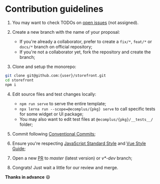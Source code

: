 # Contribution guidelines

1. You may want to check TODOs on [open issues](https://github.com/ecomplus/storefront/issues) (not assigned).

2. Create a new branch with the name of your proposal:
    - If you're already a collaborator, prefer to create a `fix/*`, `feat/*` or `docs/*` branch on official repository;
    - If you're not a collaborator yet, fork the repository and create the branch;

3. Clone and setup the monorepo:
```bash
git clone git@github.com:{user}/storefront.git
cd storefront
npm i
```

4. Edit source files and test changes locally:
    - `npm run serve` to serve the entire template;
    - `npx lerna run --scope=@ecomplus/{pkg} serve` to call specific tests for some widget or UI package;
    - You may also want to edit test files at `@ecomplus/{pkg}/__tests__/` folder;

5. Commit following [Conventional Commits](https://www.conventionalcommits.org/en/v1.0.0/);

6. Ensure you're respecting [JavaScript Standard Style](https://standardjs.com/) and [Vue Style Guide](https://vuejs.org/v2/style-guide/);

7. Open a new [PR](https://github.com/ecomplus/storefront/pulls) to _master_ (latest version) or _v*-dev_ branch;

8. Congrats! Just wait a little for our review and merge.

**Thanks in advance** :smile:
